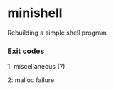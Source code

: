 # minishell
Rebuilding a simple shell program


### Exit codes

1: miscellaneous (?)

2: malloc failure